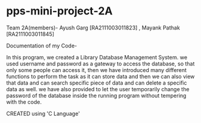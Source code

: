# pps-mini-project-2A

Team 2A(members)-
Ayush Garg [RA2111003011823] ,
Mayank Pathak [RA2111003011845]


Documentation of my Code-

In this program, we created a Library Database Management System. we used username and password as a gateway to access the database,
so that only some people can access it, then we have introduced many different functions to perform the task as it can store data and 
then we can also view that data and can search specific piece of data and can delete a specific data as well. we have also provided
to let the user temporarily change the password of the database inside the running program without tempering with the code.

CREATED using 'C Language'
